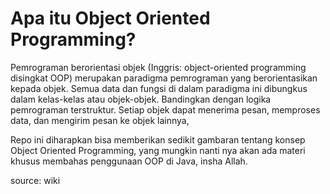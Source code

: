 Apa itu Object Oriented Programming?
===================

Pemrograman berorientasi objek (Inggris: object-oriented programming disingkat OOP) merupakan paradigma pemrograman yang berorientasikan kepada objek. Semua data dan fungsi di dalam paradigma ini dibungkus dalam kelas-kelas atau objek-objek. Bandingkan dengan logika pemrograman terstruktur. Setiap objek dapat menerima pesan, memproses data, dan mengirim pesan ke objek lainnya,



Repo ini diharapkan bisa memberikan sedikit gambaran tentang konsep Object Oriented Programming, yang mungkin nanti nya akan ada materi khusus membahas penggunaan OOP di Java, insha Allah.

source: wiki  
